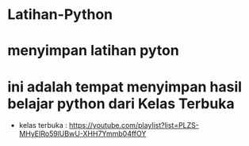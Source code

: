 # Latihan-Python
# menyimpan latihan pyton
# ini adalah tempat menyimpan hasil belajar python dari Kelas Terbuka
* kelas terbuka : https://youtube.com/playlist?list=PLZS-MHyEIRo59lUBwU-XHH7Ymmb04ffOY
